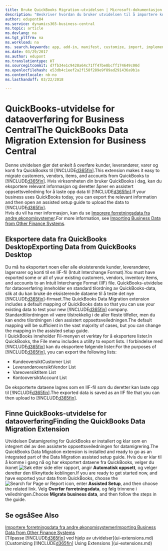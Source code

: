 ```yaml
---
title: Bruke QuickBooks Migration-utvidelsen | Microsoft-dokumentasjon
description: "Beskriver hvordan du bruker utvidelsen til å importere kunder, leverandører, varer og konti fra QuickBooks Desktop til Business Central."
author: edupont04
ms.service: dynamics365-business-central
ms.topic: article
ms.devlang: na
ms.tgt_pltfrm: na
ms.workload: na
ms. search.keywords: app, add-in, manifest, customize, import, implement
ms.date: 03/29/2017
ms.author: edupont
ms.translationtype: HT
ms.sourcegitcommit: d7fb34e1c9428a64c71ff47be8bcff174649c00d
ms.openlocfilehash: e53db4c1eef2a2f158f289e9f89ad291436a9b1a
ms.contentlocale: nb-no
ms.lasthandoff: 03/22/2018

---
```

# <a name="the-quickbooks-data-migration-extension-for-business-central"></a><span data-ttu-id="5a14e-103">QuickBooks-utvidelse for dataoverføring for Business Central</span><span class="sxs-lookup"><span data-stu-id="5a14e-103">The QuickBooks Data Migration Extension for Business Central</span></span>
<span data-ttu-id="5a14e-104">Denne utvidelsen gjør det enkelt å overføre kunder, leverandører, varer og konti fra QuickBooks til [!INCLUDE[d365fin](includes/d365fin_md.md)].</span><span class="sxs-lookup"><span data-stu-id="5a14e-104">This extension makes it easy to migrate customers, vendors, items, and accounts from QuickBooks to [!INCLUDE[d365fin](includes/d365fin_md.md)].</span></span> <span data-ttu-id="5a14e-105">Hvis virksomheten din bruker QuickBooks i dag, kan du eksportere relevant informasjon og deretter åpner en assistert oppsettsveiledning for å laste opp data til [!INCLUDE[d365fin](includes/d365fin_md.md)].</span><span class="sxs-lookup"><span data-stu-id="5a14e-105">If your business uses QuickBooks today, you can export the relevant information and then open an assisted setup guide to upload the data to [!INCLUDE[d365fin](includes/d365fin_md.md)].</span></span>  
<span data-ttu-id="5a14e-106">Hvis du vil ha mer informasjon, kan du se [Imporere forretningsdata fra andre økonomisystemer](upload-data.md).</span><span class="sxs-lookup"><span data-stu-id="5a14e-106">For more information, see [Importing Business Data from Other Finance Systems](upload-data.md).</span></span>

## <a name="exporting-data-from-quickbooks-desktop"></a><span data-ttu-id="5a14e-107">Eksportere data fra QuickBooks Desktop</span><span class="sxs-lookup"><span data-stu-id="5a14e-107">Exporting Data from QuickBooks Desktop</span></span>
<span data-ttu-id="5a14e-108">Du må ha eksportert noen eller alle eksisterende kunder, leverandører, lagervarer og konti til en IIF-fil (Intuit Interchange Format).</span><span class="sxs-lookup"><span data-stu-id="5a14e-108">You must have exported some or all of your existing customers, vendors, inventory items, and accounts to an Intuit Interchange Format (IIF) file.</span></span> <span data-ttu-id="5a14e-109">QuickBooks-utvidelse for dataoverføring inneholder en standard tilordning av QuickBooks-data, slik at du kan bruke de eksisterende dataene til å teste det nye [!INCLUDE[d365fin](includes/d365fin_md.md)]-firmaet.</span><span class="sxs-lookup"><span data-stu-id="5a14e-109">The QuickBooks Data Migration extension includes a default mapping of QuickBooks data so that you can use your existing data to test your new [!INCLUDE[d365fin](includes/d365fin_md.md)] company.</span></span> <span data-ttu-id="5a14e-110">Standardtilordningen vil være tilstrekkelig i de aller fleste tilfeller, men du kan endre tilordningen i den assistert oppsettsveiledningen.</span><span class="sxs-lookup"><span data-stu-id="5a14e-110">The default mapping will be sufficient in the vast majority of cases, but you can change the mapping in the assisted setup guide.</span></span>  
<span data-ttu-id="5a14e-111">I QuickBooks inneholder Fil-menyen et verktøy for å eksportere lister.</span><span class="sxs-lookup"><span data-stu-id="5a14e-111">In QuickBooks, the File menu includes a utility to export lists.</span></span> <span data-ttu-id="5a14e-112">I forbindelse med [!INCLUDE[d365fin](includes/d365fin_md.md)] kan du eksportere følgende lister:</span><span class="sxs-lookup"><span data-stu-id="5a14e-112">For the purposes of [!INCLUDE[d365fin](includes/d365fin_md.md)], you can export the following lists:</span></span>

* <span data-ttu-id="5a14e-113">Kundeoversikt</span><span class="sxs-lookup"><span data-stu-id="5a14e-113">Customer List</span></span>  
* <span data-ttu-id="5a14e-114">Leverandøroversikt</span><span class="sxs-lookup"><span data-stu-id="5a14e-114">Vendor List</span></span>  
* <span data-ttu-id="5a14e-115">Vareoversikt</span><span class="sxs-lookup"><span data-stu-id="5a14e-115">Item List</span></span>  
* <span data-ttu-id="5a14e-116">Kontooversikt</span><span class="sxs-lookup"><span data-stu-id="5a14e-116">Account List</span></span>  

<span data-ttu-id="5a14e-117">De eksporterte dataene lagres som en IIF-fil som du deretter kan laste opp til [!INCLUDE[d365fin](includes/d365fin_md.md)].</span><span class="sxs-lookup"><span data-stu-id="5a14e-117">The exported data is saved as an IIF file that you can then upload to [!INCLUDE[d365fin](includes/d365fin_md.md)].</span></span>

## <a name="finding-the-quickbooks-data-migration-extension"></a><span data-ttu-id="5a14e-118">Finne QuickBooks-utvidelse for dataoverføring</span><span class="sxs-lookup"><span data-stu-id="5a14e-118">Finding the QuickBooks Data Migration Extension</span></span>
<span data-ttu-id="5a14e-119">Utvidelsen Datamigrering for QuickBooks er installert og klar som en integrert del av den assisterte oppsettsveiledningen for datamigrering.</span><span class="sxs-lookup"><span data-stu-id="5a14e-119">The QuickBooks Data Migration extension is installed and ready to go as an integrated part of the Data Migration assisted setup guide.</span></span> <span data-ttu-id="5a14e-120">Hvis du er klar til å komme i gang nå og har eksportert dataene fra QuickBooks, velger du ikonet ![Søk etter side eller rapport](media/ui-search/search_small.png "Søk etter side eller rapport"), angir **Automatisk oppsett**, og velger deretter den tilknyttede koblingen.</span><span class="sxs-lookup"><span data-stu-id="5a14e-120">If you are ready to get started now, and have exported your data from QuickBooks, choose the ![Search for Page or Report](media/ui-search/search_small.png "Search for Page or Report icon") icon, enter **Assisted Setup**, and then choose the related link.</span></span> <span data-ttu-id="5a14e-121">Velg **Overfør forretningsdata**, og følg trinnene i veiledningen.</span><span class="sxs-lookup"><span data-stu-id="5a14e-121">Choose **Migrate business data**, and then follow the steps in the guide.</span></span>  

## <a name="see-also"></a><span data-ttu-id="5a14e-122">Se også</span><span class="sxs-lookup"><span data-stu-id="5a14e-122">See Also</span></span>
[<span data-ttu-id="5a14e-123">Importere forretningsdata fra andre økonomisystemer</span><span class="sxs-lookup"><span data-stu-id="5a14e-123">Importing Business Data from Other Finance Systems</span></span>](upload-data.md)  
<span data-ttu-id="5a14e-124">[Tilpasse [!INCLUDE[d365fin](includes/d365fin_md.md)] ved hjelp av utvidelser](ui-extensions.md)</span><span class="sxs-lookup"><span data-stu-id="5a14e-124">[Customizing [!INCLUDE[d365fin](includes/d365fin_md.md)] Using Extensions ](ui-extensions.md)</span></span>  

